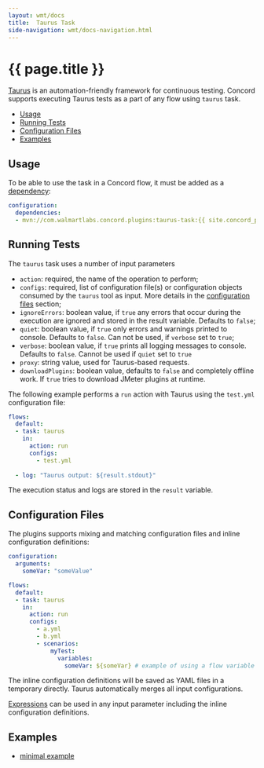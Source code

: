 ```yaml
---
layout: wmt/docs
title:  Taurus Task
side-navigation: wmt/docs-navigation.html
---
```


# {{ page.title }}

[Taurus](https://gettaurus.org) is an automation-friendly framework for
continuous testing. Concord supports executing Taurus tests as a part of any
flow using `taurus` task.

- [Usage](#usage)
- [Running Tests](#running-tests)
- [Configuration Files](#configuration-files)
- [Examples](#examples)

## Usage

To be able to use the task in a Concord flow, it must be added as a
[dependency](../processes-v1/configuration.html#dependencies):

```yaml
configuration:
  dependencies:
  - mvn://com.walmartlabs.concord.plugins:taurus-task:{{ site.concord_plugins_version }}
```

## Running Tests

The `taurus` task uses a number of input parameters

- `action`: required, the name of the operation to perform;
- `configs`: required, list of configuration file(s) or configuration objects
  consumed by the `taurus` tool as input. More details in the
  [configuration files](#configuration-files) section;
- `ignoreErrors`: boolean value, if `true` any errors that occur during the
  execution are ignored and stored in the result variable. Defaults to `false`;
- `quiet`: boolean value, if `true` only errors and warnings printed to console.
  Defaults to `false`. Can not be used, if `verbose` set to `true`;
- `verbose`: boolean value, if `true` prints all logging messages to console.
  Defaults to `false`. Cannot be used if `quiet` set to `true`
- `proxy`: string value, used for Taurus-based requests.
- `downloadPlugins`: boolean value, defaults to `false` and completely offline
  work. If `true` tries to download JMeter plugins at runtime.

The following example performs a `run` action with Taurus using the `test.yml`
configuration file:

```yaml
flows:
  default:
  - task: taurus
    in:
      action: run
      configs:
        - test.yml
        
  - log: "Taurus output: ${result.stdout}"
```

The execution status and logs are stored in the `result` variable.

## Configuration Files

The plugins supports mixing and matching configuration files and inline
configuration definitions:

```yaml
configuration:
  arguments:
    someVar: "someValue"

flows:
  default:
  - task: taurus
    in:
      action: run
      configs:
        - a.yml
        - b.yml
        - scenarios:
            myTest:
              variables:
                someVar: ${someVar} # example of using a flow variable
```

The inline configuration definitions will be saved as YAML files in a temporary
directly. Taurus automatically merges all input configurations.

[Expressions](../processes-v1/flows.html#expressions) can be used in
any input parameter including the inline configuration definitions.

## Examples

- [minimal example](https://github.com/walmartlabs/concord-plugins/tree/master/tasks/taurus/examples/simple)
